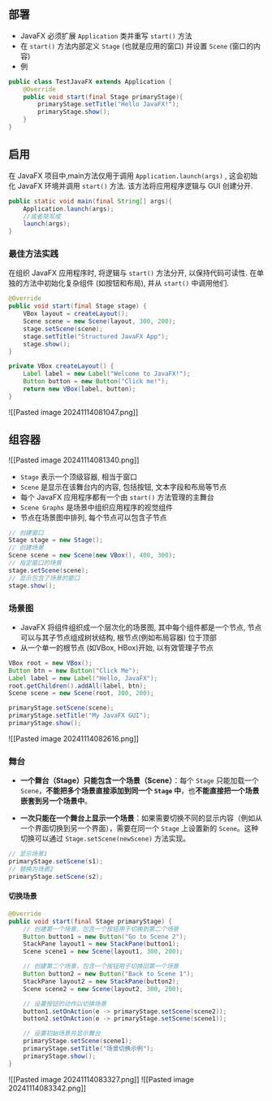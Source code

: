 ## 部署
- JavaFX 必须扩展 `Application` 类并重写 `start()` 方法
- 在 `start()` 方法内部定义 `Stage` (也就是应用的窗口) 并设置 `Scene` (窗口的内容)
- 例
```java
public class TestJavaFX extends Application {
	@Override
	public void start(final Stage primaryStage){
		primaryStage.setTitle("Hello JavaFX!");
		primaryStage.show();
	}
}
```

## 启用
在 JavaFX 项目中,main方法仅用于调用 `Application.launch(args)` , 这会初始化 JavaFX 环境并调用 `start()` 方法. 该方法将应用程序逻辑与 GUI 创建分开.
```java
public static void main(final String[] args){
	Application.launch(args);
	//或者简写成
	launch(args);
}
```

### 最佳方法实践
在组织 JavaFX 应用程序时, 将逻辑与 `start()` 方法分开, 以保持代码可读性. 在单独的方法中初始化复杂组件 (如按钮和布局), 并从 `start()` 中调用他们.
```java
@Override
public void start(final Stage stage) {
    VBox layout = createLayout();
    Scene scene = new Scene(layout, 300, 200);
    stage.setScene(scene);
    stage.setTitle("Structured JavaFX App");
    stage.show();
}

private VBox createLayout() {
    Label label = new Label("Welcome to JavaFX!");
    Button button = new Button("Click me!");
    return new VBox(label, button);
}
```
![[Pasted image 20241114081047.png]]

## 组容器
![[Pasted image 20241114081340.png]]
- `Stage` 表示一个顶级容器, 相当于窗口
- `Scene` 是显示在该舞台内的内容, 包括按钮, 文本字段和布局等节点
- 每个 JavaFX 应用程序都有一个由 `start()` 方法管理的主舞台
- `Scene Graphs` 是场景中组织应用程序的视觉组件
- 节点在场景图中排列, 每个节点可以包含子节点
```java
// 创建窗口
Stage stage = new Stage();
// 创建场景
Scene scene = new Scene(new VBox(), 400, 300);
// 指定窗口的场景
stage.setScene(scene);
// 显示包含了场景的窗口
stage.show();
```

### 场景图
- JavaFX 将组件组织成一个层次化的场景图, 其中每个组件都是一个节点, 节点可以与其子节点组成树状结构, 根节点(例如布局容器) 位于顶部
- 从一个单一的根节点 (如VBox, HBox)开始, 以有效管理子节点
```java
VBox root = new VBox();
Button btn = new Button("Click Me");
Label label = new Label("Hello, JavaFX");
root.getChildren().addAll(label, btn);
Scene scene = new Scene(root, 300, 200);

primaryStage.setScene(scene);
primaryStage.setTitle("My JavaFX GUI");
primaryStage.show();
```
![[Pasted image 20241114082616.png]]

### 舞台
- **一个舞台（Stage）只能包含一个场景（Scene）**：每个 `Stage` 只能加载一个 `Scene`，**不能把多个场景直接添加到同一个 `Stage` 中**，也**不能直接把一个场景嵌套到另一个场景中**。
    
- **一次只能在一个舞台上显示一个场景**：如果需要切换不同的显示内容（例如从一个界面切换到另一个界面），需要在同一个 `Stage` 上设置新的 `Scene`。这种切换可以通过 `Stage.setScene(newScene)` 方法实现。
```java
// 显示场景1
primaryStage.setScene(s1);
// 替换为场景2
primaryStage.setScene(s2);
```

#### 切换场景
```java
@Override
public void start(final Stage primaryStage) {
    // 创建第一个场景，包含一个按钮用于切换到第二个场景
    Button button1 = new Button("Go to Scene 2");
    StackPane layout1 = new StackPane(button1);
    Scene scene1 = new Scene(layout1, 300, 200);

    // 创建第二个场景，包含一个按钮用于切换回第一个场景
    Button button2 = new Button("Back to Scene 1");
    StackPane layout2 = new StackPane(button2);
    Scene scene2 = new Scene(layout2, 300, 200);

    // 设置按钮的动作以切换场景
    button1.setOnAction(e -> primaryStage.setScene(scene2));
    button2.setOnAction(e -> primaryStage.setScene(scene1));

    // 设置初始场景并显示舞台
    primaryStage.setScene(scene1);
    primaryStage.setTitle("场景切换示例");
    primaryStage.show();
}
```
![[Pasted image 20241114083327.png]]
![[Pasted image 20241114083342.png]]